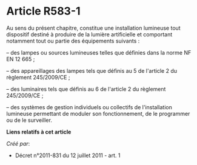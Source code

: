 # Article R583-1

Au sens du présent chapitre, constitue une installation lumineuse tout dispositif destiné à produire de la lumière
artificielle et comportant notamment tout ou partie des équipements suivants :

– des lampes ou sources lumineuses telles que définies dans la norme NF EN 12 665 ;

– des appareillages des lampes tels que définis au 5 de l'article 2 du règlement 245/2009/CE ;

– des luminaires tels que définis au 6 de l'article 2 du règlement 245/2009/CE ;

– des systèmes de gestion individuels ou collectifs de l'installation lumineuse permettant de moduler son fonctionnement, de
le programmer ou de le surveiller.

**Liens relatifs à cet article**

_Créé par_:

  - Décret n°2011-831 du 12 juillet 2011 - art. 1
